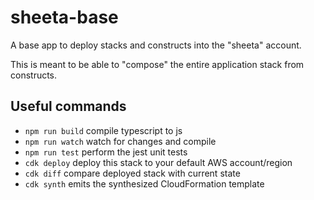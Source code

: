 sheeta-base
===========

A base app to deploy stacks and constructs into the "sheeta" account.

This is meant to be able to "compose" the entire application stack from constructs.


## Useful commands

* `npm run build`   compile typescript to js
* `npm run watch`   watch for changes and compile
* `npm run test`    perform the jest unit tests
* `cdk deploy`      deploy this stack to your default AWS account/region
* `cdk diff`        compare deployed stack with current state
* `cdk synth`       emits the synthesized CloudFormation template
